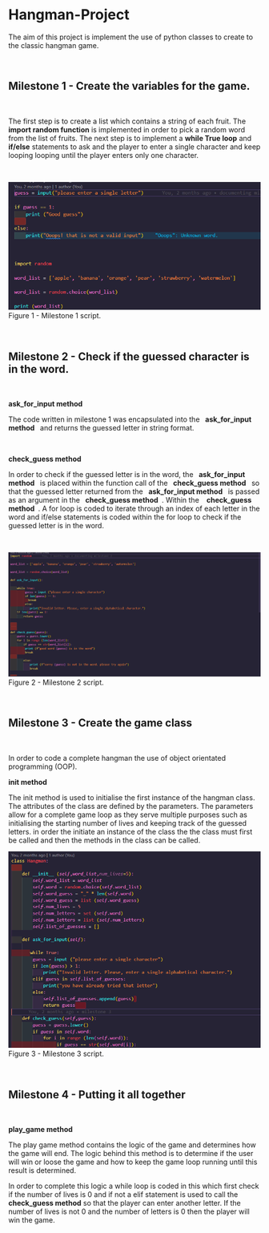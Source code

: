 # Hangman-Project


The aim of this project is implement the use of python classes to create to the classic hangman game. 

&nbsp;

## Milestone 1 - Create the variables for the game. 
&nbsp;


The first step is to create a list which contains a string of each fruit. The __import random function__ is implemented in order to pick a random word from the list of fruits.  The next step is to implement a __while True loop__ and __if/else__ statements to ask and the player to enter a single character and keep looping looping until the player enters only one character.

&nbsp;

![Alt text](Project_Images/Milstone%201.PNG)
Figure 1 - Milestone 1 script.

&nbsp;
## Milestone 2 - Check if the guessed character is in the word.
&nbsp;

__ask_for_input method__
&nbsp;

The code written in milestone 1 was encapsulated into the &ensp;__ask_for_input method__&ensp; and returns the guessed letter in string format.

&nbsp;

__check_guess method__

In order to check if the guessed letter is in the word, the &ensp;__ask_for_input method__&ensp; is placed within the function call of the &ensp;__check_guess method__&ensp; so that 
the guessed letter returned from the &ensp;__ask_for_input method__&ensp; is passed as an argument in the  &ensp;__check_guess method__&ensp;. Within the &ensp; __check_guess method__&ensp;. A for loop is coded to iterate through an index of each letter in the word and if/else statements is coded within the for loop to check if the guessed letter is in the word.

&nbsp;

![Alt text](Project_Images/Milstone%202.PNG)
Figure 2 - Milestone 2 script.

&nbsp;

## Milestone 3 - Create the game class

&nbsp;

In order to code a complete hangman the use of object orientated programming (OOP).
&nbsp;

__init method__

The init method is used to initialise the first instance of the hangman class. The attributes of the class are defined by the parameters. The parameters allow for a complete game loop as they serve multiple purposes such as initialising the starting number of lives and keeping track of the guessed letters. in order the initiate an instance of the class the the class must first be called and then the methods in the class can be called. 

![Alt text](Project_Images/Milstone%203.PNG)
Figure 3 - Milestone 3 script.



&nbsp;


## Milestone 4 - Putting it all together
&nbsp;

__play_game method__

The play game method contains the logic of the game and determines how the game will end.
The logic behind this method is to determine if the user will win or loose the game and how to keep the game loop running until this result is determined.

In order to complete this logic a while loop is coded in this which first check if the number of lives is 0 and if not a elif statement is used to call the __check_guess method__ so that the player can enter another letter. If the number of lives is not 0 and the number of letters is 0 then the player will win the game.